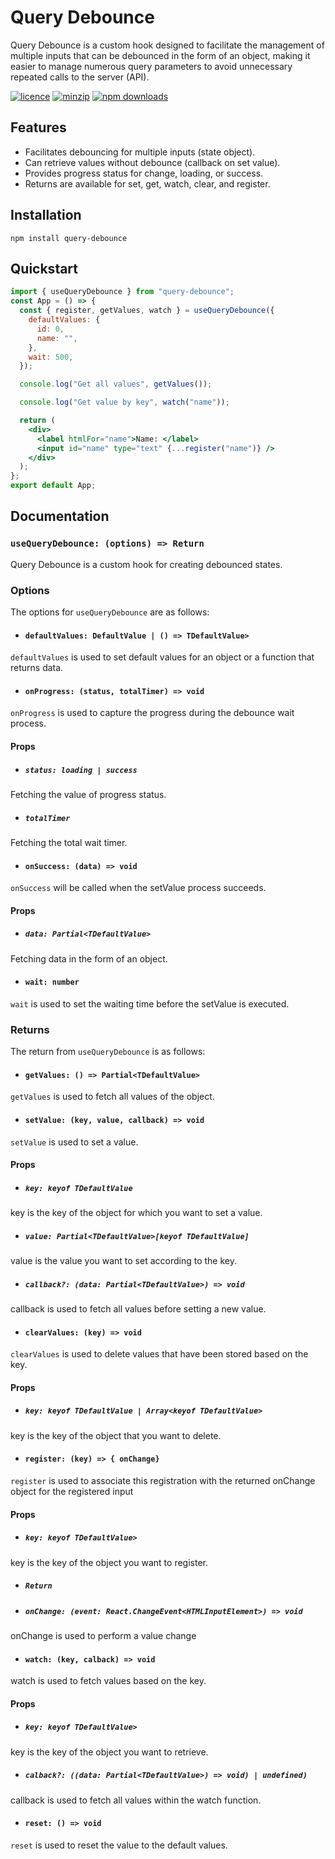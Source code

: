 # Query Debounce

Query Debounce is a custom hook designed to facilitate the management of multiple inputs that can be debounced in the form of an object, making it easier to manage numerous query parameters to avoid unnecessary repeated calls to the server (API).

[![licence](https://img.shields.io/npm/l/query-debounce)](https://www.npmjs.com/package/query-debounce)
[![minzip](https://img.shields.io/bundlephobia/minzip/query-debounce)](https://www.npmjs.com/package/query-debounce)
[![npm downloads](https://img.shields.io/npm/dm/query-debounce)](https://www.npmjs.com/package/query-debounce)

## Features

- Facilitates debouncing for multiple inputs (state object).
- Can retrieve values without debounce (callback on set value).
- Provides progress status for change, loading, or success.
- Returns are available for set, get, watch, clear, and register.

## Installation

```
npm install query-debounce
```

## Quickstart

```jsx
import { useQueryDebounce } from "query-debounce";
const App = () => {
  const { register, getValues, watch } = useQueryDebounce({
    defaultValues: {
      id: 0,
      name: "",
    },
    wait: 500,
  });

  console.log("Get all values", getValues());

  console.log("Get value by key", watch("name"));

  return (
    <div>
      <label htmlFor="name">Name: </label>
      <input id="name" type="text" {...register("name")} />
    </div>
  );
};
export default App;
```

## Documentation

### `useQueryDebounce: (options) => Return`

Query Debounce is a custom hook for creating debounced states.

### Options

The options for `useQueryDebounce` are as follows:

- #### `defaultValues: DefaultValue | () => TDefaultValue>`

`defaultValues` is used to set default values for an object or a function that returns data.

- #### `onProgress: (status, totalTimer) => void`

`onProgress` is used to capture the progress during the debounce wait process.

#### Props

- ##### `status: loading | success`

Fetching the value of progress status.

- ##### `totalTimer`

Fetching the total wait timer.

- #### `onSuccess: (data) => void`

`onSuccess` will be called when the setValue process succeeds.

#### Props

- ##### `data: Partial<TDefaultValue>`

Fetching data in the form of an object.

- #### `wait: number`

`wait` is used to set the waiting time before the setValue is executed.

### Returns

The return from `useQueryDebounce` is as follows:

- #### `getValues: () => Partial<TDefaultValue>`

`getValues` is used to fetch all values of the object.

- #### `setValue: (key, value, callback) => void`

`setValue` is used to set a value.

#### Props

- ##### `key: keyof TDefaultValue`

key is the key of the object for which you want to set a value.

- ##### `value: Partial<TDefaultValue>[keyof TDefaultValue]`

value is the value you want to set according to the key.

- ##### `callback?: (data: Partial<TDefaultValue>) => void`

callback is used to fetch all values before setting a new value.

- #### `clearValues: (key) => void`

`clearValues` is used to delete values that have been stored based on the key.

#### Props

- ##### `key: keyof TDefaultValue | Array<keyof TDefaultValue>`

key is the key of the object that you want to delete.

- #### `register: (key) => { onChange}`

`register` is used to associate this registration with the returned onChange object for the registered input

#### Props

- ##### `key: keyof TDefaultValue>`

key is the key of the object you want to register.

- ##### `Return`

- ##### `onChange: (event: React.ChangeEvent<HTMLInputElement>) => void`

onChange is used to perform a value change

- #### `watch: (key, calback) => void`

watch is used to fetch values based on the key.

#### Props

- ##### `key: keyof TDefaultValue>`

key is the key of the object you want to retrieve.

- ##### `calback?: ((data: Partial<TDefaultValue>) => void) | undefined)`

callback is used to fetch all values within the watch function.

- #### `reset: () => void`

`reset` is used to reset the value to the default values.
